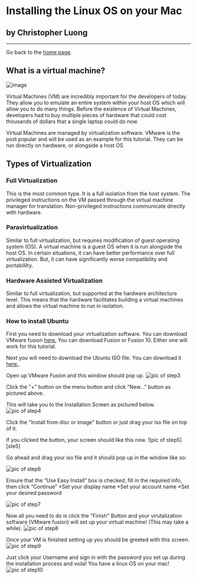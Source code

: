 # **Installing the Linux OS on your Mac**
## by Christopher Luong
---

Go back to the [home page](/Readme.md/).

## **What is a virtual machine?**
![image](https://cdn1.macworld.co.uk/cmsdata/features/3637265/how_to_install_linux_on_mac_thumb800.jpg)

Virtual Machines (VM) are incredibly important for the developers of today. They allow you to emulate an entire system within your host OS which will
allow you to do many things. Before the existence of Virtual Machines, developers had to buy multiple pieces of hardware that could cost thousands of dollars that
a single laptop could do now.

Virtual Machines are managed by virtualization software. VMware is the post popular and will be used as an example for this tutorial.
They can be run directly on hardware, or alongside a host OS

## **Types of Virtualization**

### Full Virtualization
This is the most common type. It is a full isolation from the host system.
The privileged instructions on the VM passed through the virtual machine manager for translation.
Non-privileged instructions communicate directly with hardware.

### **Paravirtualization**
Similar to full virtualization, but requires modification of guest operating system (OS). A virtual machine is a guest OS when it is run alongside the host OS.
In certain situations, it can have better performance over full virtualization. But, it can have significantly worse compatibility and portabililty.

### **Hardware Assisted Virtualization**
Similar to full virtualization, but supported at the hardware architecture level. This means that the hardware facilitates building a virtual machines and allows the virtual machine to run in isolation.

### How to install Ubuntu
First you need to download your virtualization software. You can download VMware fusion [here.](https://www.vmware.com/products/fusion/fusion-evaluation.html) You can download Fusion or Fusion 10. Either one will work for this tutorial.

Next you will need to download the Ubuntu ISO file. You can download it [here.](https://www.ubuntu.com/download/desktop).

Open up VMware Fusion and this window should pop up.
![pic of step3][step3]

[step3]:https://github.com/chrisluong12/Digital-Concept-Tutorial/blob/master/images/Step3.png

Click the "+" button on the menu button and click "New..." button as pictured above.

This will take you to the Installation Screen as pictured below.
![pic of step4][step4]

[step4]:https://github.com/chrisluong12/Digital-Concept-Tutorial/blob/master/images/Step4.png

Click the "Install from disc or image" button or just drag your iso file on top of it.

If you clicked the button, your screen should like this now.
![pic of step5][ste5]

[step5]:https://github.com/chrisluong12/Digital-Concept-Tutorial/blob/master/images/Step5.png

Go ahead and drag your iso file and it should pop up in the window like so:

![pic of step6][step6]

[step6]:https://github.com/chrisluong12/Digital-Concept-Tutorial/blob/master/images/Step6.png

Ensure that the “Use Easy Install” box is checked, fill in the required info, then click “Continue”
  *Set your display name
  *Set your account name
  *Set your desired password

![pic of step7][step7]

[step7]:https://github.com/chrisluong12/Digital-Concept-Tutorial/blob/master/images/Step7.png

Now all you need to do is click the "Finish" Button and your virutalization software (VMware fusion) will set up your virtual machine! (This may take a while).
![pic of step8][step8]

[step8]:https://github.com/chrisluong12/Digital-Concept-Tutorial/blob/master/images/Step8.png

Once your VM is finished setting up you should be greeted with this screen.
![pic of step9][step9]

[step9]:https://github.com/chrisluong12/Digital-Concept-Tutorial/blob/master/images/Step9.png

Just click your Username and sign in with the password you set up during the installation process and voila! You have a linux OS on your mac!
![pic of step10][step10]

[step10]:https://github.com/chrisluong12/Digital-Concept-Tutorial/blob/master/images/Step10.png









